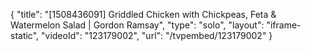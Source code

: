 {
    "title": "[1508436091] Griddled Chicken with Chickpeas, Feta & Watermelon Salad | Gordon Ramsay",
    "type": "solo",
    "layout": "iframe-static",
    "videoId": "123179002",
    "url": "\/tvpembed\/123179002"
}